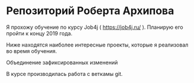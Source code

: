 # Репозиторий Роберта Архипова

Я прохожу обучение по курсу Job4j ( https://job4j.ru/ ). Планирую его пройти к концу 2019 года.

Ниже находятся наиболее интересные проекты, которые я реализовал во время обучения.

Объединение зафиксированных изменений

В курсе производилась работа с веткамы git.